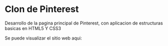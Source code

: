 # Clon de Pinterest
Desarrollo de la pagina principal de Pinterest, con aplicacion de estructuras basicas en HTML5 Y CSS3

Se puede visualizar el sitio web aqui: 


